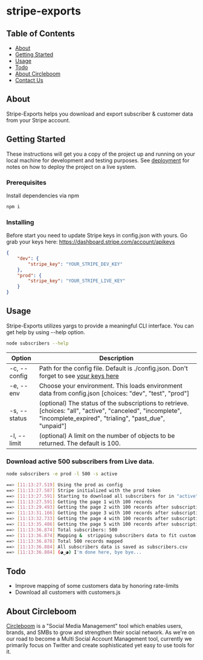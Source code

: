 # stripe-exports

## Table of Contents

- [About](#about)
- [Getting Started](#getting_started)
- [Usage](#usage)
- [Todo](#todo)
- [About Circleboom](#circleboom)
- [Contact Us](https://circleboom.com/contact-us)

## About<a name = "about"></a>

Stripe-Exports helps you download and export subscriber &amp; customer data from your Stripe account.

## Getting Started <a name = "getting_started"></a>

These instructions will get you a copy of the project up and running on your local machine for development and testing purposes. See [deployment](#deployment) for notes on how to deploy the project on a live system.

### Prerequisites

Install dependencies via npm

```bash
npm i
```

### Installing

Before start you need to update Stripe keys in config.json with yours. Go grab your keys here: https://dashboard.stripe.com/account/apikeys

```json
{
    "dev": {
        "stripe_key": "YOUR_STRIPE_DEV_KEY"
    },
    "prod": {
        "stripe_key": "YOUR_STRIPE_LIVE_KEY"
    }
}
```

## Usage <a name = "usage"></a>

Stripe-Exports utilizes yargs to provide a meaningful CLI interface. You can get help by using --help option.

```bash
node subscribers --help
```

| Option | Description |
| ------ | ----------- |
|-c, --config | Path for the config file. Default is ./config.json. Don't forget to see [your keys here](https://dashboard.stripe.com/account/apikeys)|
|-e, --env|Choose your environment. This loads environment data from config.json [choices: "dev", "test", "prod"]|
|-s, --status|  (optional) The status of the subscriptions to retrieve. [choices: "all", "active", "canceled", "incomplete", "incomplete_expired", "trialing", "past_due", "unpaid"]|
|-l, --limit|(optional) A limit on the number of objects to be returned. The default is 100.|

### Download active 500 subscribers from Live data. ###
```bash
node subscribers -e prod -l 500 -s active

==> [11:13:27.519] Using the prod as config
==> [11:13:27.587] Stripe initialized with the prod token
==> [11:13:27.591] Starting to download all subscribers for in "active" statuses
==> [11:13:27.591] Getting the page 1 with 100 records 
==> [11:13:29.493] Getting the page 2 with 100 records after subscription: sub_Gabcdefghijklm
==> [11:13:31.166] Getting the page 3 with 100 records after subscription: sub_Gabcdefghijkln
==> [11:13:32.733] Getting the page 4 with 100 records after subscription: sub_Gabcdefghijkl0
==> [11:13:35.486] Getting the page 5 with 100 records after subscription: sub_Gabcdefghijklp
==> [11:13:36.874] Total subscribers: 500
==> [11:13:36.874] Mapping &  stripping subscribers data to fit custom objects
==> [11:13:36.878] Total 500 records mapped
==> [11:13:36.884] All subscribers data is saved as subscribers.csv
==> [11:13:36.884] (◕‿◕) I'm done here, bye bye...
```

## Todo<a name = "todo"></a>

- Improve mapping of some customers data by honoring rate-limits
- Download all customers with customers.js


## About Circleboom<a name = "circleboom"></a>

[Circleboom](https://circleboom.com) is a "Social Media Management" tool which enables users, brands, and SMBs to grow and strengthen their social network. As we're on our road to become a Multi Social Account Management tool, currently we primarily focus on Twitter and create sophisticated yet easy to use tools for it.

